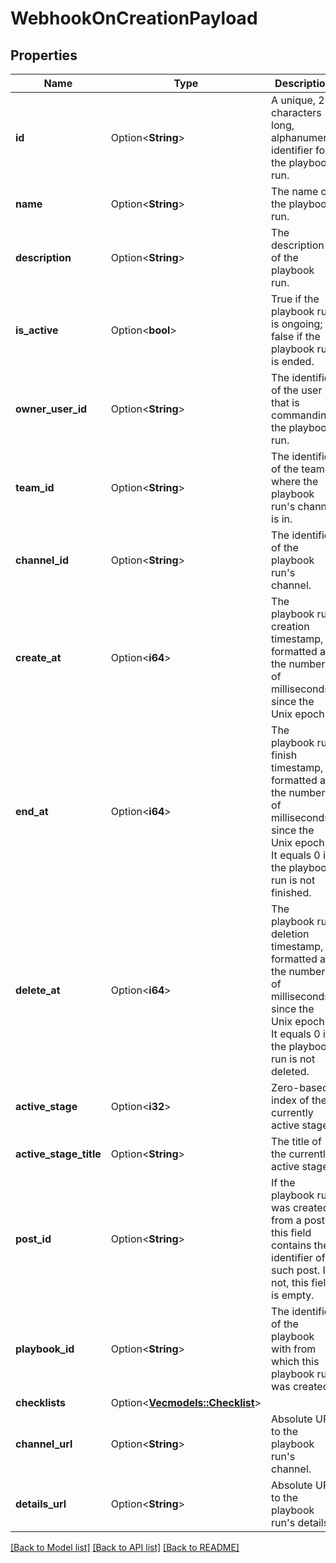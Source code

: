 # WebhookOnCreationPayload

## Properties

Name | Type | Description | Notes
------------ | ------------- | ------------- | -------------
**id** | Option<**String**> | A unique, 26 characters long, alphanumeric identifier for the playbook run. | [optional]
**name** | Option<**String**> | The name of the playbook run. | [optional]
**description** | Option<**String**> | The description of the playbook run. | [optional]
**is_active** | Option<**bool**> | True if the playbook run is ongoing; false if the playbook run is ended. | [optional]
**owner_user_id** | Option<**String**> | The identifier of the user that is commanding the playbook run. | [optional]
**team_id** | Option<**String**> | The identifier of the team where the playbook run's channel is in. | [optional]
**channel_id** | Option<**String**> | The identifier of the playbook run's channel. | [optional]
**create_at** | Option<**i64**> | The playbook run creation timestamp, formatted as the number of milliseconds since the Unix epoch. | [optional]
**end_at** | Option<**i64**> | The playbook run finish timestamp, formatted as the number of milliseconds since the Unix epoch. It equals 0 if the playbook run is not finished. | [optional]
**delete_at** | Option<**i64**> | The playbook run deletion timestamp, formatted as the number of milliseconds since the Unix epoch. It equals 0 if the playbook run is not deleted. | [optional]
**active_stage** | Option<**i32**> | Zero-based index of the currently active stage. | [optional]
**active_stage_title** | Option<**String**> | The title of the currently active stage. | [optional]
**post_id** | Option<**String**> | If the playbook run was created from a post, this field contains the identifier of such post. If not, this field is empty. | [optional]
**playbook_id** | Option<**String**> | The identifier of the playbook with from which this playbook run was created. | [optional]
**checklists** | Option<[**Vec<models::Checklist>**](Checklist.md)> |  | [optional]
**channel_url** | Option<**String**> | Absolute URL to the playbook run's channel. | [optional]
**details_url** | Option<**String**> | Absolute URL to the playbook run's details. | [optional]

[[Back to Model list]](../README.md#documentation-for-models) [[Back to API list]](../README.md#documentation-for-api-endpoints) [[Back to README]](../README.md)


